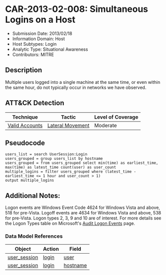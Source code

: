 # CAR-2013-02-008: Simultaneous Logins on a Host
- Submission Date: 2013/02/18
- Information Domain: Host
- Host Subtypes: Login
- Analytic Type: Situational Awareness
- Contributors: MITRE

## Description
Multiple users logged into a single machine at the same time, or even within the same hour, do not typically occur in networks we have observed.

## ATT&CK Detection

|Technique |Tactic |Level of Coverage |
|---|---|---|
|[Valid Accounts](https://attack.mitre.org/techniques/T1078/)|[Lateral Movement](https://attack.mitre.org/tactics/TA0008)|Moderate|

## Pseudocode
```
users_list = search UserSession:Login
users_grouped = group users_list by hostname
users_grouped = from users_grouped select min(time) as earliest_time, max(time) as latest_time count(user) as user_count 
multiple_logins = filter users_grouped where (latest_time - earliest_time <= 1 hour and user_count > 1)
output multiple_logins
```

## Additional Notes: 

Logon events are Windows Event Code 4624 for Windows Vista and above, 518 for pre-Vista. Logoff events are 4634 for Windows Vista and above, 538 for pre-Vista.
Logon types 2, 3, 9 and 10 are of interest. For more details see the Logon Types table on Microsoft's [Audit Logon Events](https://docs.microsoft.com/en-us/previous-versions/windows/it-pro/windows-server-2003/cc787567(v=ws.10)) page.

### Data Model References
|Object|Action|Field|
|---|---|---|
| [user_session](../data_model/user_session.md) | [login](../data_model/user_session.md#login) | [user](../data_model/user_session.md#user) |
| [user_session](../data_model/user_session.md) | [login](../data_model/user_session.md#login) | [hostname](../data_model/user_session.md#hostname) |